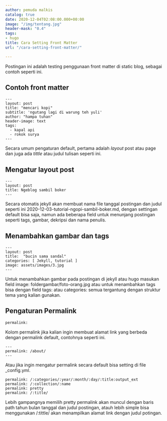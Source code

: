 ```yaml
---
author: pemuda malkis
catalog: true
date: 2020-12-04T02:08:00.000+00:00
image: "/img/tentang.jpg"
header-mask: "0.4"
tags:
- hugo
title: Cara Setting Front Matter
url: "/cara-setting-front-matter/"

---
```

Postingan ini adalah testing penggunaan front matter di static blog, sebagai contoh seperti ini.

## Contoh front matter

    ---
    layout: post
    title: "mencari kopi"
    subtitle: 'ngutang lagi di warung teh yuli'
    author: "hampa tuhan"
    header-image: text
    tags:
      - kapal api
      - rokok surya
    ---

Secara umum pengaturan default, pertama adalah _layout_ post atau page dan juga ada _tittle_ atau judul tulisan seperti ini.

## Mengatur layout post

    ---
    layout: post
    title: Ngeblog sambil boker
    ---

Secara otomatis jekyll akan membuat nama file tanggal postingan dan judul seperti ini 2020-12-03-tutorial-ngopi-sambil-boker.md, dengan settingan default bisa saja, namun ada beberapa field untuk menunjang postingan seperti tags, gambar, dekripsi dan nama penulis.

## Menambahkan gambar dan tags

    ---
    layout: post
    title:  "bucin sama sandal"
    categories: [ Jekyll, tutorial ]
    image: assets/images/3.jpg
    ---

Untuk menambahkan gambar pada postingan di jekyll atau hugo masukan field image: foldergambar/foto-orang.jpg atau untuk menambahkan tags bisa dengan field tags: atau categories: semua tergantung dengan struktur tema yang kalian gunakan.

## Pengaturan Permalink

    permalink:

Kolom permalink jika kalian ingin membuat alamat link yang berbeda dengan permalink default, contohnya seperti ini.

    ---
    permalink: /about/
    ---

Atau jika ingin mengatur permalink secara default bisa setting di file _config.yml.

    permalink: /:categories/:year/:month/:day/:title:output_ext
    permalink: /:collection/:name
    permalink: pretty
    permalink: /:title/

Lebih gampangnya memilih pretty permalink akan muncul dengan baris path tahun bulan tanggal dan judul postingan, atauh lebih simple bisa menggunakan /:tittle/  akan menampilkan alamat link dengan judul potingan.